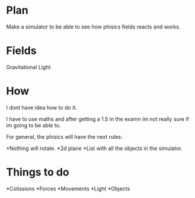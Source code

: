 # Plan 
Make a simulator to be able to see how phisics fields reacts and works.

# Fields
Gravitational
Light

# How
I dont have idea how to do it.

I have to use maths and after getting a 1.5 in the examn im not really sure if im going to be able to.

For general, the phisics will have the next rules:

  *Nothing will rotate. 
  *2d plane 
  *List with all the objects in the simulator.
  

# Things to do
  *Colissions
  *Forces
  *Movements
  *Light
  *Objects
